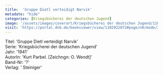 ```yaml
---
title:  'Gruppe Dietl verteidigt Narvik'
metadate: "hide"
categories: [Kriegsbücherei der deutschen Jugend]
image: '/assets/images/coverart/Kriegsbücherei der deutschen Jugend/1102922072_00000010.jpg'
visit: 'https://portal.dnb.de/bookviewer/view/1102922072#page/n0/mode/2up'
---
```

Titel: 'Gruppe Dietl verteidigt Narvik' <br>
Serie: 'Kriegsbücherei der deutschen Jugend' <br>
Jahr: '1941' <br>
AutorIn: 'Kurt Parbel. [Zeichngn: O. Wendt]' <br>
Band-Nr: '?' <br>
Verlag: ' Steiniger'